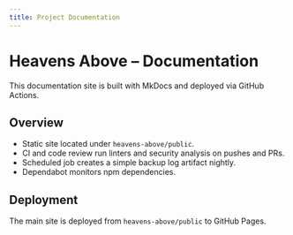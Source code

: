 ```yaml
---
title: Project Documentation
---
```


# Heavens Above – Documentation

This documentation site is built with MkDocs and deployed via GitHub Actions.

## Overview

- Static site located under `heavens-above/public`.
- CI and code review run linters and security analysis on pushes and PRs.
- Scheduled job creates a simple backup log artifact nightly.
- Dependabot monitors npm dependencies.

## Deployment

The main site is deployed from `heavens-above/public` to GitHub Pages.

